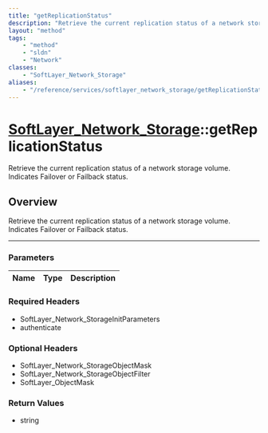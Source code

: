 ```yaml
---
title: "getReplicationStatus"
description: "Retrieve the current replication status of a network storage volume. Indicates Failover or Failback status."
layout: "method"
tags:
    - "method"
    - "sldn"
    - "Network"
classes:
    - "SoftLayer_Network_Storage"
aliases:
    - "/reference/services/softlayer_network_storage/getReplicationStatus"
---
```

# [SoftLayer_Network_Storage](/reference/services/SoftLayer_Network_Storage)::getReplicationStatus


Retrieve the current replication status of a network storage volume. Indicates Failover or Failback status.


## Overview 
Retrieve the current replication status of a network storage volume. Indicates Failover or Failback status.

-----

### Parameters 
|Name | Type | Description |
| --- | --- | --- |


### Required Headers
* SoftLayer_Network_StorageInitParameters
* authenticate


### Optional Headers
* SoftLayer_Network_StorageObjectMask
* SoftLayer_Network_StorageObjectFilter
* SoftLayer_ObjectMask

### Return Values
* string





